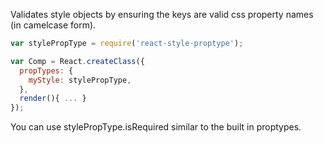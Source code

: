 Validates style objects by ensuring the keys are valid css property names (in camelcase form).


```js
var stylePropType = require('react-style-proptype');

var Comp = React.createClass({
  propTypes: {
    myStyle: stylePropType,
  },
  render(){ ... }
});
```

You can use stylePropType.isRequired similar to the built in proptypes.



